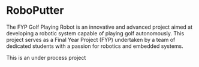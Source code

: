 # RoboPutter
The FYP Golf Playing Robot is an innovative and advanced project aimed at developing a robotic system capable of playing golf autonomously. This project serves as a Final Year Project (FYP) undertaken by a team of dedicated students with a passion for robotics and embedded systems.

This is an under process project
